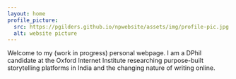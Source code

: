 ```yaml
---
layout: home
profile_picture:
  src: https://pgilders.github.io/npwebsite/assets/img/profile-pic.jpg
  alt: website picture
---
```


<p>
  Welcome to my (work in progress) personal webpage. I am a DPhil candidate at the Oxford Internet Institute researching purpose-built storytelling platforms in India and the changing nature of writing online.
</p>
